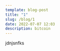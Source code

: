 ```yaml
---
template: blog-post
title: "1"
slug: /blog/1
date: 2022-07-07 12:03
description: bitcoin
---
```

jdnjsnfks